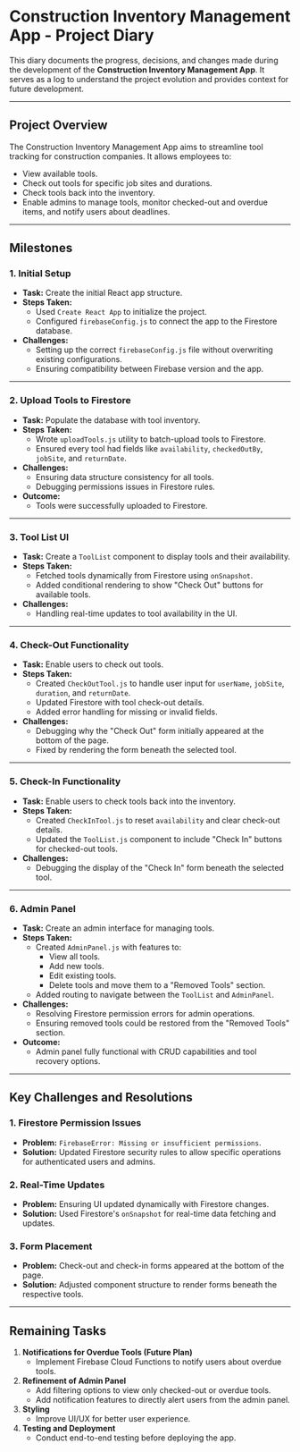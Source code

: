 # **Construction Inventory Management App - Project Diary**

This diary documents the progress, decisions, and changes made during the development of the **Construction Inventory Management App**. It serves as a log to understand the project evolution and provides context for future development.

---

## **Project Overview**

The Construction Inventory Management App aims to streamline tool tracking for construction companies. It allows employees to:
- View available tools.
- Check out tools for specific job sites and durations.
- Check tools back into the inventory.
- Enable admins to manage tools, monitor checked-out and overdue items, and notify users about deadlines.

---

## **Milestones**

### **1. Initial Setup**
- **Task:** Create the initial React app structure.
- **Steps Taken:**
  - Used `Create React App` to initialize the project.
  - Configured `firebaseConfig.js` to connect the app to the Firestore database.
- **Challenges:**
  - Setting up the correct `firebaseConfig.js` file without overwriting existing configurations.
  - Ensuring compatibility between Firebase version and the app.

---

### **2. Upload Tools to Firestore**
- **Task:** Populate the database with tool inventory.
- **Steps Taken:**
  - Wrote `uploadTools.js` utility to batch-upload tools to Firestore.
  - Ensured every tool had fields like `availability`, `checkedOutBy`, `jobSite`, and `returnDate`.
- **Challenges:**
  - Ensuring data structure consistency for all tools.
  - Debugging permissions issues in Firestore rules.
- **Outcome:**
  - Tools were successfully uploaded to Firestore.

---

### **3. Tool List UI**
- **Task:** Create a `ToolList` component to display tools and their availability.
- **Steps Taken:**
  - Fetched tools dynamically from Firestore using `onSnapshot`.
  - Added conditional rendering to show "Check Out" buttons for available tools.
- **Challenges:**
  - Handling real-time updates to tool availability in the UI.

---

### **4. Check-Out Functionality**
- **Task:** Enable users to check out tools.
- **Steps Taken:**
  - Created `CheckOutTool.js` to handle user input for `userName`, `jobSite`, `duration`, and `returnDate`.
  - Updated Firestore with tool check-out details.
  - Added error handling for missing or invalid fields.
- **Challenges:**
  - Debugging why the "Check Out" form initially appeared at the bottom of the page.
  - Fixed by rendering the form beneath the selected tool.

---

### **5. Check-In Functionality**
- **Task:** Enable users to check tools back into the inventory.
- **Steps Taken:**
  - Created `CheckInTool.js` to reset `availability` and clear check-out details.
  - Updated the `ToolList.js` component to include "Check In" buttons for checked-out tools.
- **Challenges:**
  - Debugging the display of the "Check In" form beneath the selected tool.

---

### **6. Admin Panel**
- **Task:** Create an admin interface for managing tools.
- **Steps Taken:**
  - Created `AdminPanel.js` with features to:
    - View all tools.
    - Add new tools.
    - Edit existing tools.
    - Delete tools and move them to a "Removed Tools" section.
  - Added routing to navigate between the `ToolList` and `AdminPanel`.
- **Challenges:**
  - Resolving Firestore permission errors for admin operations.
  - Ensuring removed tools could be restored from the "Removed Tools" section.
- **Outcome:**
  - Admin panel fully functional with CRUD capabilities and tool recovery options.

---

## **Key Challenges and Resolutions**

### **1. Firestore Permission Issues**
- **Problem:** `FirebaseError: Missing or insufficient permissions`.
- **Solution:** Updated Firestore security rules to allow specific operations for authenticated users and admins.

### **2. Real-Time Updates**
- **Problem:** Ensuring UI updated dynamically with Firestore changes.
- **Solution:** Used Firestore's `onSnapshot` for real-time data fetching and updates.

### **3. Form Placement**
- **Problem:** Check-out and check-in forms appeared at the bottom of the page.
- **Solution:** Adjusted component structure to render forms beneath the respective tools.

---

## **Remaining Tasks**
1. **Notifications for Overdue Tools (Future Plan)**
   - Implement Firebase Cloud Functions to notify users about overdue tools.
2. **Refinement of Admin Panel**
   - Add filtering options to view only checked-out or overdue tools.
   - Add notification features to directly alert users from the admin panel.
3. **Styling**
   - Improve UI/UX for better user experience.
4. **Testing and Deployment**
   - Conduct end-to-end testing before deploying the app.
